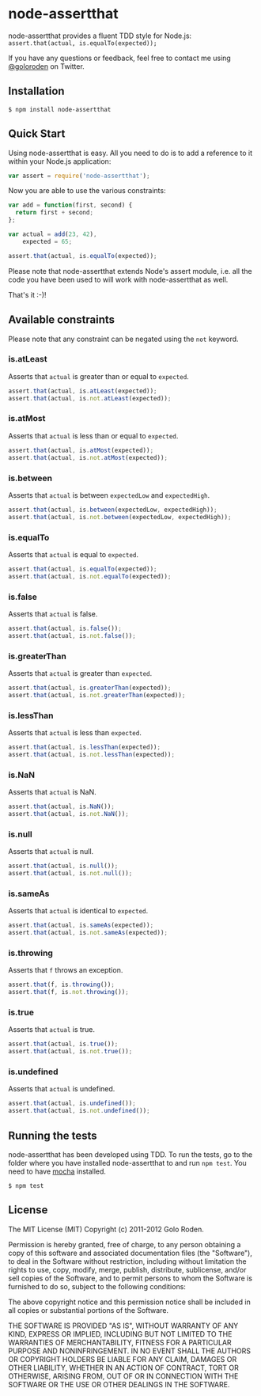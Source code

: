 # node-assertthat

node-assertthat provides a fluent TDD style for Node.js: `assert.that(actual, is.equalTo(expected));`

If you have any questions or feedback, feel free to contact me using [@goloroden](https://twitter.com/goloroden) on Twitter.

## Installation

    $ npm install node-assertthat

## Quick Start

Using node-assertthat is easy. All you need to do is to add a reference to it within your Node.js application:

```javascript
var assert = require('node-assertthat');
```

Now you are able to use the various constraints:

```javascript
var add = function(first, second) {
  return first + second;
};

var actual = add(23, 42),
    expected = 65;

assert.that(actual, is.equalTo(expected));
```

Please note that node-assertthat extends Node's assert module, i.e. all the code you have been used to will work with node-assertthat as well.

That's it :-)!

## Available constraints

Please note that any constraint can be negated using the `not` keyword.

### is.atLeast

Asserts that `actual` is greater than or equal to `expected`.

```javascript
assert.that(actual, is.atLeast(expected));
assert.that(actual, is.not.atLeast(expected));
```

### is.atMost

Asserts that `actual` is less than or equal to `expected`.

```javascript
assert.that(actual, is.atMost(expected));
assert.that(actual, is.not.atMost(expected));
```

### is.between

Asserts that `actual` is between `expectedLow` and `expectedHigh`.

```javascript
assert.that(actual, is.between(expectedLow, expectedHigh));
assert.that(actual, is.not.between(expectedLow, expectedHigh));
```

### is.equalTo

Asserts that `actual` is equal to `expected`.

```javascript
assert.that(actual, is.equalTo(expected));
assert.that(actual, is.not.equalTo(expected));
```

### is.false

Asserts that `actual` is false.

```javascript
assert.that(actual, is.false());
assert.that(actual, is.not.false());
```

### is.greaterThan

Asserts that `actual` is greater than `expected`.

```javascript
assert.that(actual, is.greaterThan(expected));
assert.that(actual, is.not.greaterThan(expected));
```

### is.lessThan

Asserts that `actual` is less than `expected`.

```javascript
assert.that(actual, is.lessThan(expected));
assert.that(actual, is.not.lessThan(expected));
```

### is.NaN

Asserts that `actual` is NaN.

```javascript
assert.that(actual, is.NaN());
assert.that(actual, is.not.NaN());
```

### is.null

Asserts that `actual` is null.

```javascript
assert.that(actual, is.null());
assert.that(actual, is.not.null());
```

### is.sameAs

Asserts that `actual` is identical to `expected`.

```javascript
assert.that(actual, is.sameAs(expected));
assert.that(actual, is.not.sameAs(expected));
```

### is.throwing

Asserts that `f` throws an exception.

```javascript
assert.that(f, is.throwing());
assert.that(f, is.not.throwing());
```

### is.true

Asserts that `actual` is true.

```javascript
assert.that(actual, is.true());
assert.that(actual, is.not.true());
```

### is.undefined

Asserts that `actual` is undefined.

```javascript
assert.that(actual, is.undefined());
assert.that(actual, is.not.undefined());
```

## Running the tests

node-assertthat has been developed using TDD. To run the tests, go to the folder where you have installed node-assertthat to and run `npm test`. You need to have [mocha](https://github.com/visionmedia/mocha) installed.

    $ npm test

## License

The MIT License (MIT)
Copyright (c) 2011-2012 Golo Roden.
 
Permission is hereby granted, free of charge, to any person obtaining a copy of this software and associated documentation files (the "Software"), to deal in the Software without restriction, including without limitation the rights to use, copy, modify, merge, publish, distribute, sublicense, and/or sell copies of the Software, and to permit persons to whom the Software is furnished to do so, subject to the following conditions:
 
The above copyright notice and this permission notice shall be included in all copies or substantial portions of the Software.
 
THE SOFTWARE IS PROVIDED "AS IS", WITHOUT WARRANTY OF ANY KIND, EXPRESS OR IMPLIED, INCLUDING BUT NOT LIMITED TO THE WARRANTIES OF MERCHANTABILITY, FITNESS FOR A PARTICULAR PURPOSE AND NONINFRINGEMENT. IN NO EVENT SHALL THE AUTHORS OR COPYRIGHT HOLDERS BE LIABLE FOR ANY CLAIM, DAMAGES OR OTHER LIABILITY, WHETHER IN AN ACTION OF CONTRACT, TORT OR OTHERWISE, ARISING FROM, OUT OF OR IN CONNECTION WITH THE SOFTWARE OR THE USE OR OTHER DEALINGS IN THE SOFTWARE.